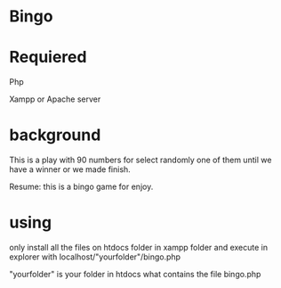 # Bingo

# Requiered

Php

Xampp or Apache server

# background

This is a play with 90 numbers for select randomly one of them until we have a winner or we made finish.

Resume: this is a bingo game for enjoy.

# using 

only install all the files on htdocs folder in xampp folder and execute in explorer with localhost/"yourfolder"/bingo.php

"yourfolder" is your folder in htdocs what contains the file bingo.php



